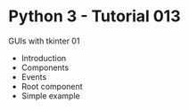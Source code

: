 # Python 3 - Tutorial 013

GUIs with tkinter 01
  - Introduction
  - Components
  - Events
  - Root component
  - Simple example
